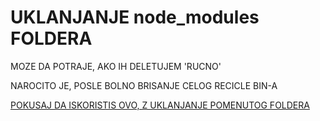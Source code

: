 # UKLANJANJE node_modules FOLDERA

MOZE DA POTRAJE, AKO IH DELETUJEM 'RUCNO'

NAROCITO JE, POSLE BOLNO BRISANJE CELOG RECICLE BIN-A

[POKUSAJ DA ISKORISTIS OVO, Z UKLANJANJE POMENUTOG FOLDERA](https://www.npmjs.com/package/remove-node-modules)